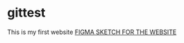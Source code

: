 # gittest
This is my first website
[FIGMA SKETCH FOR THE WEBSITE](https://www.figma.com/file/qy6cH50e67ucXi9AS8j6Sp/Untitled?node-id=0%3A1)
